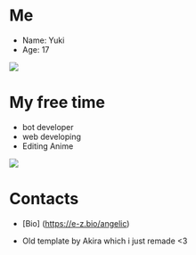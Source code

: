 # Me
* Name: Yuki
* Age: 17

<img src="https://i.imgur.com/ivVDWe9.gif">

# My free time
* bot developer
* web developing
* Editing Anime

<img src="https://i.imgur.com/rUkDfu2.gif">

# Contacts
* [Bio] (https://e-z.bio/angelic)


* Old template by Akira which i just remade <3
